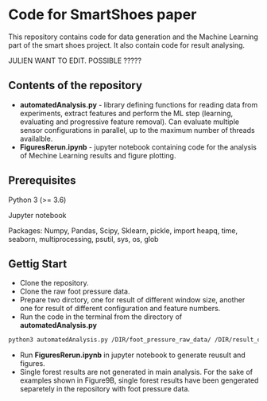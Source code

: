 # Code for SmartShoes paper
This repository contains code for data generation and the Machine Learning part of the smart shoes project. It also contain code for result analysing.

JULIEN WANT TO EDIT.
POSSIBLE ?????

## Contents of the repository
* **automatedAnalysis.py** - library defining functions for reading data from experiments, extract features and perform the ML step (learning, evaluating and progressive feature removal). Can evaluate multiple sensor configurations in parallel, up to the maximum number of threads availalble.
* **FiguresRerun.ipynb** - jupyter notebook containing code for the analysis of Mechine Learning results and figure plotting.

## Prerequisites
Python 3 (>= 3.6)

Jupyter notebook

Packages: Numpy, Pandas, Scipy, Sklearn, pickle, import heapq, time, seaborn, multiprocessing, psutil, sys, os, glob
## Gettig Start
* Clone the repository.
* Clone the raw foot pressure data.
* Prepare two dirctory, one for result of different window size, another one for result of different configuration and feature numbers.
* Run the code in the terminal from the directory of **automatedAnalysis.py** 

```bash
python3 automatedAnalysis.py /DIR/foot_pressure_raw_data/ /DIR/result_of_different_configs/ /DIR/result_of_different_window_size/ 
```
* Run **FiguresRerun.ipynb** in jupyter notebook to generate reusult and figures.
* Single forest results are not generated in main analysis. For the sake of examples shown in Figure9B, single forest results have been gengerated separetely in the repository with foot pressure data.



